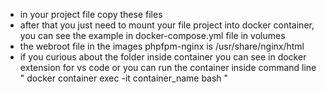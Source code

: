 - in your project file copy these files
- after that you just need to mount your file project into docker container, you can see the example in docker-compose.yml file in volumes
- the webroot file in the images phpfpm-nginx is /usr/share/nginx/html
- if you curious about the folder inside container you can see in docker extension for vs code or you can run the container inside command line " docker container exec -it container_name bash "
